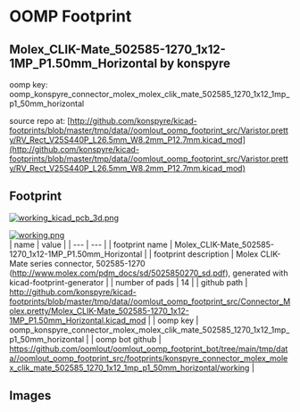 # OOMP Footprint  
## Molex_CLIK-Mate_502585-1270_1x12-1MP_P1.50mm_Horizontal  by konspyre  
  
oomp key: oomp_konspyre_connector_molex_molex_clik_mate_502585_1270_1x12_1mp_p1_50mm_horizontal  
  
source repo at: [http://github.com/konspyre/kicad-footprints/blob/master/tmp/data//oomlout_oomp_footprint_src/Varistor.pretty/RV_Rect_V25S440P_L26.5mm_W8.2mm_P12.7mm.kicad_mod](http://github.com/konspyre/kicad-footprints/blob/master/tmp/data//oomlout_oomp_footprint_src/Varistor.pretty/RV_Rect_V25S440P_L26.5mm_W8.2mm_P12.7mm.kicad_mod)  
## Footprint  
  
[![working_kicad_pcb_3d.png](working_kicad_pcb_3d_600.png)](working_kicad_pcb_3d.png)  
  
[![working.png](working_600.png)](working.png)  
| name | value | 
| --- | --- | 
| footprint name | Molex_CLIK-Mate_502585-1270_1x12-1MP_P1.50mm_Horizontal | 
| footprint description | Molex CLIK-Mate series connector, 502585-1270 (http://www.molex.com/pdm_docs/sd/5025850270_sd.pdf), generated with kicad-footprint-generator | 
| number of pads | 14 | 
| github path | http://github.com/konspyre/kicad-footprints/blob/master/tmp/data//oomlout_oomp_footprint_src/Connector_Molex.pretty/Molex_CLIK-Mate_502585-1270_1x12-1MP_P1.50mm_Horizontal.kicad_mod | 
| oomp key | oomp_konspyre_connector_molex_molex_clik_mate_502585_1270_1x12_1mp_p1_50mm_horizontal | 
| oomp bot github | https://github.com/oomlout/oomlout_oomp_footprint_bot/tree/main/tmp/data//oomlout_oomp_footprint_src/footprints/konspyre_connector_molex_molex_clik_mate_502585_1270_1x12_1mp_p1_50mm_horizontal/working | 
## Images  
